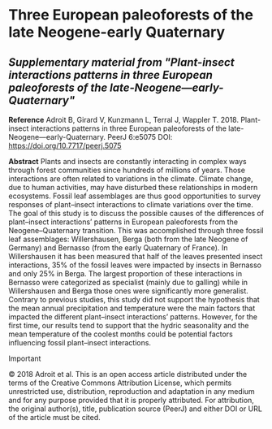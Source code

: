 # Three European paleoforests of the late Neogene-early Quaternary
## _Supplementary material from "Plant-insect interactions patterns in three European paleoforests of the late-Neogene—early-Quaternary"_

**Reference**
Adroit B, Girard V, Kunzmann L, Terral J, Wappler T. 2018. Plant-insect interactions patterns in three European paleoforests of the late-Neogene—early-Quaternary. PeerJ 6:e5075
DOI: https://doi.org/10.7717/peerj.5075

**Abstract**
Plants and insects are constantly interacting in complex ways through forest communities since hundreds of millions of years. Those interactions are often related to variations in the climate. Climate change, due to human activities, may have disturbed these relationships in modern ecosystems. Fossil leaf assemblages are thus good opportunities to survey responses of plant–insect interactions to climate variations over the time. The goal of this study is to discuss the possible causes of the differences of plant–insect interactions’ patterns in European paleoforests from the Neogene–Quaternary transition. This was accomplished through three fossil leaf assemblages: Willershausen, Berga (both from the late Neogene of Germany) and Bernasso (from the early Quaternary of France). In Willershausen it has been measured that half of the leaves presented insect interactions, 35% of the fossil leaves were impacted by insects in Bernasso and only 25% in Berga. The largest proportion of these interactions in Bernasso were categorized as specialist (mainly due to galling) while in Willershausen and Berga those ones were significantly more generalist. Contrary to previous studies, this study did not support the hypothesis that the mean annual precipitation and temperature were the main factors that impacted the different plant–insect interactions’ patterns. However, for the first time, our results tend to support that the hydric seasonality and the mean temperature of the coolest months could be potential factors influencing fossil plant–insect interactions.

> [!IMPORTANT]
>© 2018 Adroit et al.
This is an open access article distributed under the terms of the Creative Commons Attribution License, which permits unrestricted use, distribution, reproduction and adaptation in any medium and for any purpose provided that it is properly attributed. For attribution, the original author(s), title, publication source (PeerJ) and either DOI or URL of the article must be cited.
